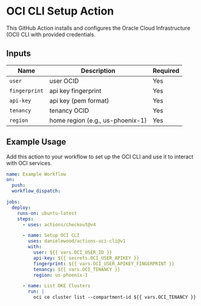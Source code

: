 # OCI CLI Setup Action

This GitHub Action installs and configures the Oracle Cloud Infrastructure (OCI) CLI with provided credentials.

## Inputs

| Name          | Description                        | Required |
|---------------|------------------------------------|----------|
| `user`        | user OCID                          | Yes      |
| `fingerprint` | api key fingerprint                | Yes      |
| `api-key`     | api key (pem format)               | Yes      |
| `tenancy`     | tenancy OCID                       | Yes      |
| `region`      | home region (e.g., us-phoenix-1)   | Yes      |

## Example Usage

Add this action to your workflow to set up the OCI CLI and use it to interact with OCI services.

```yaml
name: Example Workflow
on:
  push:
  workflow_dispatch:

jobs:
  deploy:
    runs-on: ubuntu-latest
    steps:
      - uses: actions/checkout@v4

      - name: Setup OCI CLI
        uses: danielewood/actions-oci-cli@v1
        with:
          user: ${{ vars.OCI_USER_ID }}
          api-key: ${{ secrets.OCI_USER_APIKEY }}
          fingerprint: ${{ vars.OCI_USER_APIKEY_FINGERPRINT }}
          tenancy: ${{ vars.OCI_TENANCY }}
          region: us-phoenix-1

      - name: List OKE Clusters
        run: |
          oci ce cluster list --compartment-id ${{ vars.OCI_TENANCY }} --query 'data[].name'
```
